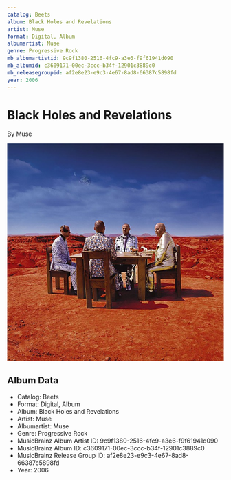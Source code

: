 ```yaml
---
catalog: Beets
album: Black Holes and Revelations
artist: Muse
format: Digital, Album
albumartist: Muse
genre: Progressive Rock
mb_albumartistid: 9c9f1380-2516-4fc9-a3e6-f9f61941d090
mb_albumid: c3609171-00ec-3ccc-b34f-12901c3889c0
mb_releasegroupid: af2e8e23-e9c3-4e67-8ad8-66387c5898fd
year: 2006
---
```


# Black Holes and Revelations

By Muse

![](../../assets/beetscovers/Muse-Black_Holes_and_Revelations.jpg)

## Album Data

- Catalog: Beets
- Format: Digital, Album
- Album: Black Holes and Revelations
- Artist: Muse
- Albumartist: Muse
- Genre: Progressive Rock
- MusicBrainz Album Artist ID: 9c9f1380-2516-4fc9-a3e6-f9f61941d090
- MusicBrainz Album ID: c3609171-00ec-3ccc-b34f-12901c3889c0
- MusicBrainz Release Group ID: af2e8e23-e9c3-4e67-8ad8-66387c5898fd
- Year: 2006

